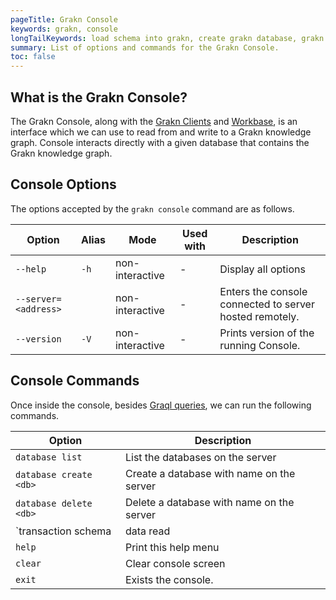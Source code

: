 ```yaml
---
pageTitle: Grakn Console
keywords: grakn, console
longTailKeywords: load schema into grakn, create grakn database, grakn console
summary: List of options and commands for the Grakn Console.
toc: false
---
```


## What is the Grakn Console?
The Grakn Console, along with the [Grakn Clients](../03-client-api/00-overview.md) and [Workbase](../07-workbase/00-overview.md), is an interface which we can use to read from and write to a Grakn knowledge graph. Console interacts directly with a given database that contains the Grakn knowledge graph.

## Console Options

The options accepted by the `grakn console` command are as follows.

<!-- FIXME(vmax): console doesn't support `--database-use` and `--source` options yet; document once they are available -->
| Option               | Alias | Mode            | Used with     | Description                                             |
|----------------------|-------|-----------------|---------------|-------------------------------------------------------- |
| `--help`             | `-h`  | non-interactive | -             | Display all options                                     |
| `--server=<address>` |       | non-interactive | -             | Enters the console connected to server hosted remotely. |
| `--version`          | `-V`  | non-interactive | -             | Prints version of the running Console.                  |


## Console Commands

<!-- FIXME(vmax): currently we can only execute queries via transaction command, not directly -->
Once inside the console, besides [Graql queries](../11-query/00-overview.md), we can run the following commands.

| Option     | Description                                                                                                                                                                           |
|------------| ------------------------------------------------------------------------------------------------------------------------------------------------------------------------------------- |
| `database list`   |  List the databases on the server |
| `database create <db>` | Create a database with name <db> on the server |
| `database delete <db>`   | Delete a database with name <db> on the server |
| `transaction <db> schema|data read|write`    | Start a transaction to database <db> with schema or data session, with read or write transaction |
| `help`    | Print this help menu |
| `clear`               | Clear console screen |
| `exit`     | Exists the console.                                                                                                                                                                   |
